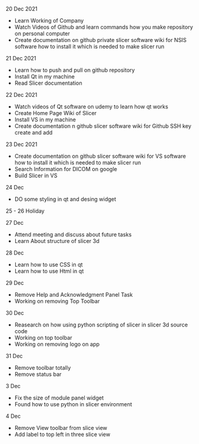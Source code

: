 20 Dec 2021

* Learn Working of Company 
* Watch Videos of Github and learn commands how you make repository on personal computer
* Create documentation on github private slicer software wiki for NSIS software how to install it which is needed to make slicer run

21 Dec 2021

* Learn how to push and pull on github repository
* Install Qt in my machine 
* Read Slicer documentation

22 Dec 2021

* Watch videos of Qt software on udemy to learn how qt works
* Create Home Page Wiki of Slicer
* Install VS in my machine
* Create documentation n github slicer software wiki for Github SSH key create and add

23 Dec 2021

* Create documentation on github slicer software wiki for VS software how to install it which is needed to make slicer run 
* Search Information for DICOM on google
* Build Slicer in VS

24 Dec 

* DO some styling in qt and desing widget

25 - 26 Holiday

27 Dec

* Attend meeting and discuss about future tasks
* Learn About structure of slicer 3d

28 Dec

* Learn how to use CSS in qt
* Learn how to use Html in qt

29 Dec

* Remove Help and Acknowledgment Panel Task
* Working on removing Top Toolbar

30 Dec

* Reasearch on how using python scripting of slicer in slicer 3d source code
* Working on top toolbar
* Working on removing logo on app

31 Dec

* Remove toolbar totally
* Remove status bar

3 Dec

* Fix the size of module panel widget
* Found how to use python in slicer environment

4 Dec

* Remove View toolbar from slice view
* Add label to top left in three slice view
